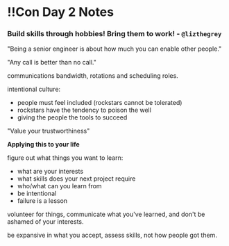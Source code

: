 # !!Con Day 2 Notes

### Build skills through hobbies! Bring them to work! - `@lizthegrey`

"Being a senior engineer is about how much you can enable other people."

"Any call is better than no call."

communications bandwidth, rotations and scheduling roles.

intentional culture:
*  people must feel included (rockstars cannot be tolerated)
*  rockstars have the tendency to poison the well
*  giving the people the tools to succeed

"Value your trustworthiness"

__Applying this to your life__

figure out what things you want to learn:
*  what are your interests
*  what skills does your next project require
*  who/what can you learn from
*  be intentional
*  failure is a lesson

volunteer for things, communicate what you've learned, and don't be ashamed
of your interests.

be expansive in what you accept, assess skills, not how people got them.


